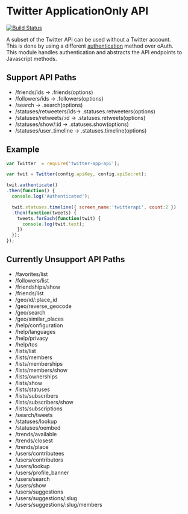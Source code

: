 # Twitter ApplicationOnly API

[![Build Status](https://api.shippable.com/projects/5473aa56d46935d5fbbe78c1/badge?branchName=master)](https://app.shippable.com/projects/5473aa56d46935d5fbbe78c1/builds/latest)

A subset of the Twitter API can be used without a Twitter account.  
This is done by using a different [authentication](https://dev.twitter.com/docs/auth/application-only-auth) method over oAuth.  
This module handles authentication and abstracts the API endpoints to Javascript methods.  

## Support API Paths
- /friends/ids            -> .friends(options)
- /followers/ids          -> .followers(options)
- /search                 -> .search(options)
- /statuses/retweeters/ids-> .statuses.retweeters(options)
- /statuses/retweets/:id  -> .statuses.retweets(options)
- /statuses/show/:id      -> .statuses.show(options)
- /statuses/user_timeline -> .statuses.timeline(options)

## Example
```javascript
var Twitter  = require('twitter-app-api');

var twit = Twitter(config.apiKey, config.apiSecret);

twit.authenticate()
.then(function() {
  console.log('Authenticated');

  twit.statuses.timeline({ screen_name:'twitterapi', count:2 })
  .then(function(tweets) {
    tweets.forEach(function(twit) {
      console.log(twit.text);
    })
  });
});


```

## Currently Unsupport API Paths
- /favorites/list
- /followers/list
- /friendships/show
- /friends/list
- /geo/id/:place_id
- /geo/reverse_geocode
- /geo/search
- /geo/similar_places
- /help/configuration
- /help/languages
- /help/privacy
- /help/tos
- /lists/list
- /lists/members
- /lists/memberships
- /lists/members/show
- /lists/ownerships
- /lists/show
- /lists/statuses
- /lists/subscribers
- /lists/subscribers/show
- /lists/subscriptions
- /search/tweets
- /statuses/lookup
- /statuses/oembed
- /trends/available
- /trends/closest
- /trends/place
- /users/contributees
- /users/contributors
- /users/lookup
- /users/profile_banner
- /users/search
- /users/show
- /users/suggestions
- /users/suggestions/:slug
- /users/suggestions/:slug/members

